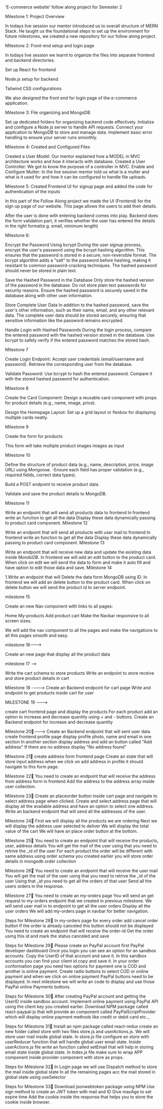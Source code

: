'E-commerce website' follow along project for Semester 2

Milestone 1: Project Overview

In todays live session our mentor introduced us to overall structure of MERN Stack. He taught us the foundational steps to set up the environment for future milestones, we created a new repository for our follow along project.

Milestone 2: Front-end setup and login page

In todays live session we learnt to organize the files into separate frontend and backend directories.

Set up React for frontend

Node.js setup for backend

Tailwind CSS configurations

We also designed the front end for login page of the e-commerce application.

Milestone 3: File organizing and MongoDB

Set up dedicated folders for organizing backend code effectively. Initialize and configure a Node.js server to handle API requests. Connect your application to MongoDB to store and manage data. Implement basic error handling to ensure your server runs smoothly.

Milestone 4: Created and Configured Files

Created a User Model: Our mentor explained how a MODEL in MVC architecture works and how it interacts with database. Created a User Controller: We got to know the purpose of a controller in MVC. Enable and Configure Multer: In the live session mentor told us what is a multer and what is it used for and how it can be configured to handle file uploads.

Milestone 5: Created Frontend UI for signup page and added the code for authentication of the inputs

In this part of the Follow Along project we made the UI (Frontend) for the sign up page of our website. This page allows the users to add their details.

After the user is done with entering backend comes into play. Backend does the form validation part, it verifies whether the user has entered the details in the right format(e.g. email, minimum length)

Milestone 6:

Encrypt the Password Using bcrypt
During the user signup process, encrypt the user's password using the bcrypt hashing algorithm. This ensures that the password is stored in a secure, non-reversible format. The bcrypt algorithm adds a "salt" to the password before hashing, making it resistant to common password-cracking techniques. The hashed password should never be stored in plain text.

Save the Hashed Password in the Database
Only store the hashed version of the password in the database. Do not store plain text passwords for security reasons. Ensure the hashed password is securely saved in the database along with other user information.

Store Complete User Data
In addition to the hashed password, save the user's other information, such as their name, email, and any other relevant data. The complete user data should be stored securely, ensuring that sensitive information like the password remains encrypted.

Handle Login with Hashed Passwords
During the login process, compare the entered password with the hashed version stored in the database. Use bcrypt to safely verify if the entered password matches the stored hash.

Milestone 7

Create Login Endpoint: Accept user credentials (email/username and password). Retrieve the corresponding user from the database.

Validate Password: Use bcrypt to hash the entered password. Compare it with the stored hashed password for authentication.

Milestone 8

Create the Card Component:
Design a reusable card component with props for product details (e.g., name, image, price).

Design the Homepage Layout:
Set up a grid layout or flexbox for displaying multiple cards neatly.

Milestone 9

Create the form for products

This form will take multiple product images images as input

Milestone 10

Define the structure of product data (e.g., name, description, price, image URL) using Mongoose. -Ensure each field has proper validation (e.g., required fields, correct data types).

Build a POST endpoint to receive product data.

Validate and save the product details to MongoDB.

Milestone 11

Write an endpoint that will send all products data to frontend In frontend write an function to get all the data Display these data dynamically passing to product card component.
Milestone 12

Write an endpoint that will send all products with user mail to frontend In frontend write an function to get all the data Display these data dynamically passing to product card component.
Milestone 13

Write an endpoint that will receive new data and update the existing data inside MondoDB. In frontend we will add an edit button to the product card. When click on edit we will send the data to form and make it auto fill and have option to edit those data and save.
Milestone 14

1.Write an endpoint that will Delete the data form MongoDB using ID. In frontend we will add an delete button to the product card. When click on delete button we will send the product id to server endpoint.

milestone 15  

Create an new Nav component with links to all pages:

Home
My-products
Add product
cart
Make the Navbar responsive to all screen sizes.

We will add the nav component to all the pages and make the navigations to all this pages smooth and easy.


milestone 16--->

Create an new page that display all the product data


milestone 17 -->

Write the cart schema to store products
Write an endpoint to store receive and store product details in cart





 Milestone 18  ---->
Create an Backend endpoint for cart page
Write and endpoint to get products inside cart for user


MILESTONE 19 --->

create cart frontend page and display the products
For each product add an option to increase and decrease quantity using + and - buttons.
Create an Backend endpoint for increase and decrease quantity



 Milestone 20📝--->
Create an Backend endpoint that will sent user data
create frontend profile page
display profile photo, name and email in one section
In another section display address and add an button called "Add address"
If there are no address display "No address found"



Milestone 21📝
create address form frontend page
Create an state that will store input address
when we click on add address in profile it should navigate to this form page.



Milestone 22📝
You need to create an endpoint that will receive the address from address form in frontend
Add the address to the address array inside user collection.


Milestone 23📝
Create an placeorder button inside cart page and navigate to select address page when clicked.
Create and select address page that will display all the available address and have an option to select one address.
Write an backend endpoint that will send all the addresses of the user.



Milestone 24📝
First we will display all the products we are ordering
Next we will display the address user selected to deliver
We will display the total value of the cart
We will have an place order button at the bottom.


Milestone 25📝
You need to create an endpoint that will receive the products, user, address details
You will get the mail of the user using that you need to retrive the _id of the user
For each product the order will be different with same address
using order schema you created earlier you will store order details in mongodb order collection


 Milestone 26📝
You need to create an endpoint that will receive the user mail
You will get the mail of the user using that you need to retrive the _id of the user
Using that _id you need to get all the orders of that user
Send all the users orders in the response.






Milestone 27📝
You need to create an my-orders page
You will send an get request to my-orders endpoint that we created in previous milestone.
We will send user mail in to endpoint to get all the user orders
Display all the user orders
We will add my-orders page in navbar for better navigation.


Steps for Milestone 28📝
In my-orders page for every order add cancel order button
If the order is already canceled this button should not be displayed
You need to create an endpoint that will receive the order-id
Get the order using this id and mark the status canceled and save


Steps for Milestone 29📝
Please create an PayPal account first PayPal developer dashboard
Once you login you can see an option for an sandbox accounts.
Copy the UserID of that account and save it.
In this sandbox accounts you can find your client id copy and save it.
In your order conformation page you need two options for payment one is COD and another is online payment.
Create radio buttons to select COD or online payment and when we click on online payment PayPal buttons need to be displayed.
In next milestone we will write an code to display and use those PayPal online Payments buttons.



Steps for Milestone 30📝
After creating PayPal account and getting the UserID inside sandbox account.
Implement online payment using PayPal API using the client key you created earlier.
Download NPM package called react-paypal-js that will provide an component called PayPalScriptProvider which will display online payment methods like credit or debit card etc..,



Steps for Milestone 31📝
Install an npm package called react-redux
create an new folder called store with two files store.js and userActions.js.
We will store user mail inside global state.
In store.js file configure an store with userReducer function that will handle global user email state.
Inside userActions.js file write an function called setEmail that will help in storing email state inside global state.
In Index.js file make sure to wrap APP component inside provider component with store as props.







Steps for Milestone 32📝
In Login page we will use Dispatch method to store the mail inside global state
In all the remaining pages acc the mail stored in global state using useSelector

Steps for Milestone 33📝
Download jsonwebtoken package using NPM
Use sign method to create an JWT token with mail and ID
Give maxAge to set expire time
Add the cookie inside the response that helps you to store the cookie inside browser.